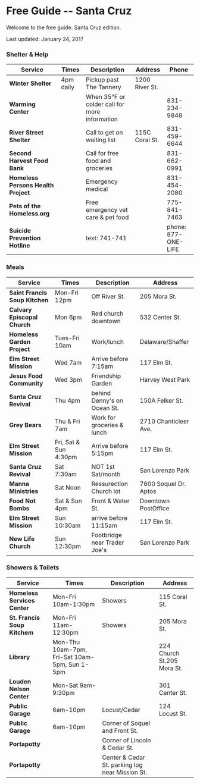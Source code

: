 # Free Guide -- Santa Cruz

Welcome to the free guide. Santa Cruz edition.

Last updated: January 24, 2017

### Shelter & Help

Service | Times | Description | Address | Phone
--------|-------|-------------|---------|------
**Winter Shelter** | 4pm daily | Pickup past The Tannery | 1200 River St. |
**Warming Center** |  | When 35°F or colder call for more information |  | 831-234-9848
**River Street Shelter** |  | Call to get on waiting list | 115C Coral St. | 831-459-6644
**Second Harvest Food Bank** |  | Call for free food and groceries |  | 831-662-0991
**Homeless Persons Health Project** |  | Emergency medical |  | 831-454-2080
**Pets of the Homeless.org** |  | Free emergency vet care & pet food |  | 775-841-7463
**Suicide Prevention Hotline** |  | text: 741-741 |  | phone: 877-ONE-LIFE

### Meals

Service | Times | Description | Address
--------|-------|-------------|--------
**Saint Francis Soup Kitchen** | Mon-Fri 12pm | Off River St. | 205 Mora St.
**Calvary Episcopal Church** | Mon 6pm | Red church downtown | 532 Center St.
**Homeless Garden Project** | Tues-Fri 10am | Work/lunch | Delaware/Shaffer
**Elm Street Mission** | Wed 7am | Arrive before 7:15am | 117 Elm St.
**Jesus Food Community** | Wed 3pm | Friendship Garden | Harvey West Park
**Santa Cruz Revival** | Thu 4pm | behind Denny's on Ocean St. | 150A Felker St.
**Grey Bears** | Thu & Fri 7am | Work for groceries & lunch | 2710 Chanticleer Ave.
**Elm Street Mission** | Fri, Sat & Sun 4:30pm | Arrive before 5:15pm | 117 Elm St.
**Santa Cruz Revival** | Sat 7:30am | NOT 1st Sat/month | San Lorenzo Park
**Manna Ministries** | Sat Noon | Ressurection Church lot | 7600 Soquel Dr. Aptos
**Food Not Bombs** | Sat & Sun 4pm | Front & Water St. | Downtown PostOffice
**Elm Street Mission** | Sun 10:30am | arrive before 11:15am | 117 Elm St.
**New Life Church** | Sun 12:30pm | Footbridge near Trader Joe's | San Lorenzo Park

### Showers & Toilets

Service | Times | Description | Address
--------|-------|-------------|--------
**Homeless Services Center** | Mon-Fri 10am-1:30pm | Showers | 115 Coral St.
**St. Francis Soup Kitchem** | Mon-Fri 11am-12:30pm | Showers | 205 Mora St.
**Library** | Mon-Thu 10am-7pm, Fri-Sat 10am-5pm, Sun 1-5pm |  | 224 Church St.205 Mora St.
**Louden Nelson Center** | Mon-Sat 9am-9:30pm |  | 301 Center St.
**Public Garage** | 6am-10pm | Locust/Cedar | 124 Locust St.
**Public Garage** | 6am-10pm | Corner of Soquel and Front St. |
**Portapotty** |  | Corner of Lincoln & Cedar St. |
**Portapotty** |  | Center & Cedar St. parking log near Mission St. |

